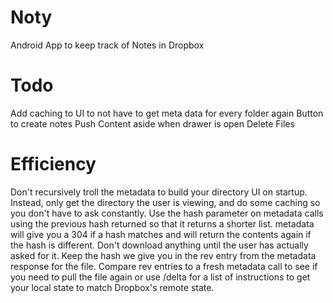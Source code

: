 # Noty
Android App to keep track of Notes in Dropbox

# Todo
Add caching to UI to not have to get meta data for every folder again
Button to create notes
Push Content aside when drawer is open
Delete Files

# Efficiency
Don't recursively troll the metadata to build your directory UI on startup. Instead, only get the directory the user is viewing, and do some caching so you don't have to ask constantly.
Use the hash parameter on metadata calls using the previous hash returned so that it returns a shorter list. metadata will give you a 304 if a hash matches and will return the contents again if the hash is different.
Don't download anything until the user has actually asked for it. Keep the hash we give you in the rev entry from the metadata response for the file. Compare rev entries to a fresh metadata call to see if you need to pull the file again or use /delta for a list of instructions to get your local state to match Dropbox's remote state.
